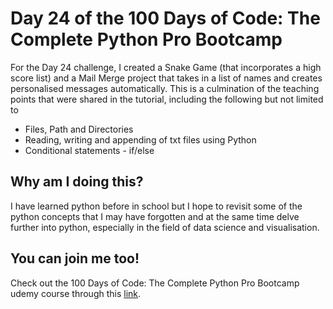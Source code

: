<h1>Day 24 of the 100 Days of Code: The Complete Python Pro Bootcamp</h1>
<p>For the Day 24 challenge, I created a Snake Game (that incorporates a high score list) and a Mail Merge project that takes in a list of names and creates personalised messages automatically. This is a culmination of the teaching points that were shared in the tutorial, including the following but not limited to</p>
<ul>
  <li>Files, Path and Directories</li>
  <li>Reading, writing and appending of txt files using Python</li>
  <li>Conditional statements - if/else</li>
</ul>

<h2>Why am I doing this?</h2>
<p>I have learned python before in school but I hope to revisit some of the python concepts that I may have forgotten and at the same time delve further into python, especially in the field of data science and visualisation.</p>

<h2>You can join me too!</h2>
<p> Check out the 100 Days of Code: The Complete Python Pro Bootcamp udemy course through this <a href="https://www.udemy.com/course/100-days-of-code/">link</a>.</p>
